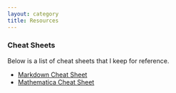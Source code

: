 ```yaml
---
layout: category
title: Resources
---
```


### Cheat Sheets

Below is a list of cheat sheets that I keep for reference.

- [Markdown Cheat Sheet](https://glassofnumbers.com)
- [Mathematica Cheat Sheet](https://www.glassofnumbers.com)


